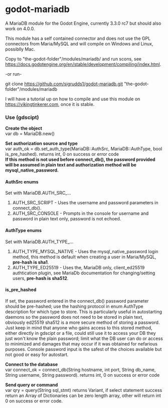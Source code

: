 # godot-mariadb
A MariaDB module for the Godot Engine, currently 3.3.0 rc7 but should also work on 4.0.0.  

This module has a self contained connector and does not use the GPL connectors from Maria/MySQL and will compile on Windows and Linux, possiblly Mac.  

Copy to "the-godot-folder"/modules/mariadb/ and run scons, see https://docs.godotengine.org/en/stable/development/compiling/index.html.

-or run-

git clone https://github.com/sigrudds1/godot-mariadb.git "the-godot-folder"/modules/mariadb 

I will have a tutorial up on how to compile and use this module on https://vikingtinkerer.com, once it is stable.  

### Use (gdscipt)  

**Create the object**  
var db = MariaDB.new()  

**Set authorization source and type**  
var auth_ok = db.set_auth_type(MariaDB::AuthSrc, MariaDB::AuthType, bool is_pre_hashed). returns int, 0 on success or error code  
**If this method is not used before connect_db(), the password provided will be assumed in plain text and authorization method will be mysql_native_password.**  

#### AuthSrc enums  
Set with MariaDB.AUTH_SRC_...
1. AUTH_SRC_SCRIPT - Uses the username and password parameters in connect_db().
2. AUTH_SRC_CONSOLE - Prompts in the console for username and password in plain text only, password is not echoed.  

#### AuthType enums  
Set with MariaDB.AUTH_TYPE_...
1. AUTH_TYPE_MYSQL_NATIVE - Uses the mysql_native_password login method, this method is default when creating a user in Maria/MySQL, **pre-hash is sha1**.
2. AUTH_TYPE_ED25519 - Uses the, MariaDB only, client_ed25519 authtication plugin, see MariaDb documentation for changing/setting users, **pre-hash is sha512**.

#### is_pre_hashed
If set, the password entered in the connect_db() password parameter should be pre-hashed; use the hashing protocol in enum AuthType description for which type to store. This is particularly useful in autostarting daemons so the password does not need to be stored in plain text, obviously ed25519 sha512 is a more secure method of storing a password. Just keep in mind that anyone who gains access to this stored method, either directly in gdscipt or a file, could still use it to access your DB they just won't know the plain password; limit what the DB user can do or access to minimized and damages that may occur if it was obtained for nefarious purposes. Console password input is the safest of the choices available but not good or easy for autostart.  

**Connect to the database**  
var connect_ok = connect_db(String hostname, int port, String db_name, String username, String password). returns int, 0 on success or error code  

**Send query or command**  
var qry = query(String sql_stmt) returns Variant, if select statement success return an Array of Dictionaries can be zero length array, other will return int 0 on success or error code.   
